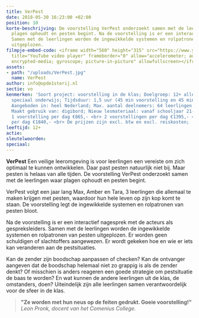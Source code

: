 ```yaml
---
title: VerPest
date: 2018-05-30 16:23:00 +02:00
position: 10
korte-beschrijving: De voorstelling VerPest onderzoekt samen met de leerlingen waar
  plagen ophoudt en pesten begint. Na de voorstelling is er een interactief nagesprek.
  Samen met de leerlingen worden de ingewikkelde systemen en rolpatronen van pesten
  uitgeplozen.
filmpje-embed-code: <iframe width="560" height="315" src="https://www.youtube.com/embed/10X9Y2zp6Lk"
  title="YouTube video player" frameborder="0" allow="accelerometer; autoplay; clipboard-write;
  encrypted-media; gyroscope; picture-in-picture" allowfullscreen></iframe>
assets:
- path: "/uploads/VerPest.jpg"
  name: VerPest
author: info@opde1sterij.nl
sectie: vo
kenmerken: 'Soort project: voorstelling in de klas; Doelgroep: 12+ alle niveaus ook
  speciaal onderwijs; Tijdsduur: 1,5 uur (45 min voorstelling en 45 min nabespreking);
  Aangeboden in: heel Nederland; Max. aantal deelnemers: 64 leerlingen of 2 klassen;
  Maakt gebruik van: digibord; Nieuw lesmateriaal: vanaf schooljaar 21-22; Prijs:
  1 voorstelling per dag €865,- <br> 2 voorstellingen per dag €1395,- <br> 3 voorstellingen
  per dag €1840,- <br> De prijzen zijn excl. btw en excl. reiskosten; '
leeftijd: 12+
actie: 
sleutelwoorden: 
speciaal: 
---
```


**VerPest** Een veilige leeromgeving is voor leerlingen een vereiste om zich optimaal te kunnen ontwikkelen. Daar past pesten natuurlijk niet bij. Maar pesten is helaas van alle tijden. 
De voorstelling VerPest onderzoekt samen met de leerlingen waar plagen ophoudt en pesten begint. 

VerPest volgt een jaar lang Max, Amber en Tara, 3 leerlingen die allemaal te maken krijgen met pesten, waardoor hun hele leven op zijn kop komt te staan. De voorstelling legt de ingewikkelde systemen en rolpatronen van pesten bloot.

Na de voorstelling is er een interactief nagesprek met de acteurs als gespreksleiders. Samen met de leerlingen worden de ingewikkelde systemen en rolpatronen van pesten uitgeplozen. Er worden geen schuldigen of slachtoffers aangewezen. Er wordt gekeken hoe en wie er iets kan veranderen aan de pestsituaties. 

Kan de zender zijn boodschap aanpassen of checken? Kan de ontvanger aangeven dat de boodschap helemaal niet zo grappig is als de zender denkt? Of misschien is anders reageren een goede strategie om pestsituatie de baas te worden? En wat kunnen de andere leerlingen uit de klas, de omstanders, doen? Uiteindelijk zijn alle leerlingen samen verantwoordelijk voor de sfeer in de klas. 

>**"Ze worden met hun neus op de feiten gedrukt. Goeie voorstelling!"** *Leon Pronk, docent van het Comenius College.*
